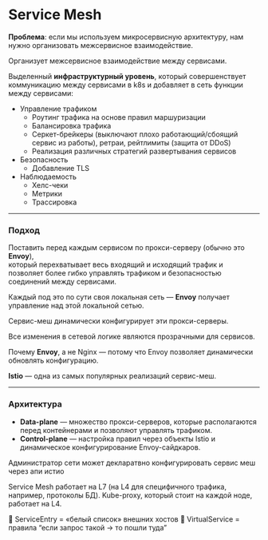 # Service Mesh

**Проблема**: если мы используем микросервисную архитектуру, нам нужно организовать межсервисное взаимодействие.

Организует межсервисное взаимодействие между сервисами.

Выделенный **инфраструктурный уровень**, который совершенствует коммуникацию между сервисами в k8s и добавляет в сеть функции между сервисами:

- Управление трафиком
  - Роутинг трафика на основе правил маршуризации 
  - Балансировка трафика
  - Серкет-брейкеры (выключают плохо работающий/сбоящий сервис из работы), ретраи, рейтлимиты (защита от DDoS)
  - Реализация различных стратегий развертывания сервисов
- Безопасность
  - Добавление TLS
- Наблюдаемость
  - Хелс-чеки
  - Метрики
  - Трассировка

---

### Подход

Поставить перед каждым сервисом по прокси-серверу (обычно это **Envoy**),  
который перехватывает весь входящий и исходящий трафик и позволяет более гибко управлять трафиком и безопасностью соединений между сервисами.

Каждый под это по сути своя локальная сеть — **Envoy** получает управление над этой локальной сетью.

Сервис-меш динамически конфигурирует эти прокси-серверы.

Все изменения в сетевой логике являются прозрачными для сервисов.

Почему **Envoy**, а не Nginx — потому что Envoy позволяет динамически обновлять конфигурацию.

**Istio** — одна из самых популярных реализаций сервис-меш.

---

### Архитектура

- **Data-plane** — множество прокси-серверов, которые располагаются перед контейнерами и позволяют управлять трафиком.
- **Control-plane** — настройка правил через объекты Istio и динамическое конфигурирование Envoy-сайдкаров.

Администратор сети может декларатвно конфигурировать сервис меш через апи истио

Service Mesh работает на L7 (на L4 для специфичного трафика, например, протоколы БД). Kube-proxy, который стоит на каждой ноде, работает на L4.

🔹 ServiceEntry = «белый список» внешних хостов
🔹 VirtualService = правила “если запрос такой → то пошли туда”